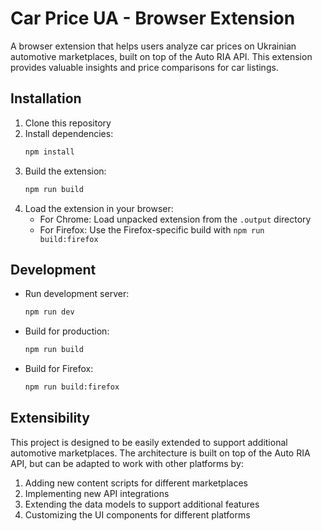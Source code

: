 # Car Price UA - Browser Extension

A browser extension that helps users analyze car prices on Ukrainian automotive marketplaces, built on top of the Auto RIA API. This extension provides valuable insights and price comparisons for car listings.

## Installation

1. Clone this repository
2. Install dependencies:
   ```bash
   npm install
   ```
3. Build the extension:
   ```bash
   npm run build
   ```
4. Load the extension in your browser:
   - For Chrome: Load unpacked extension from the `.output` directory
   - For Firefox: Use the Firefox-specific build with `npm run build:firefox`

## Development

- Run development server:
  ```bash
  npm run dev
  ```
- Build for production:
  ```bash
  npm run build
  ```
- Build for Firefox:
  ```bash
  npm run build:firefox
  ```

## Extensibility

This project is designed to be easily extended to support additional automotive marketplaces. The architecture is built on top of the Auto RIA API, but can be adapted to work with other platforms by:

1. Adding new content scripts for different marketplaces
2. Implementing new API integrations
3. Extending the data models to support additional features
4. Customizing the UI components for different platforms

